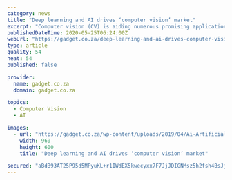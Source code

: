 ```yaml
---
category: news
title: "Deep learning and AI drives ‘computer vision’ market"
excerpt: "Computer vision (CV) is aiding numerous promising applications and revolutionizing the way people do things. According to new research from Omdia, the proof-of-concepts that started a few years ago are now going into production,"
publishedDateTime: 2020-05-25T06:24:00Z
webUrl: "https://gadget.co.za/deep-learning-and-ai-drives-computer-vision-market/"
type: article
quality: 54
heat: 54
published: false

provider:
  name: gadget.co.za
  domain: gadget.co.za

topics:
  - Computer Vision
  - AI

images:
  - url: "https://gadget.co.za/wp-content/uploads/2019/04/Ai-Artificial-Intelligence-Droid-Robot-Android-2228610-960x600.jpg"
    width: 960
    height: 600
    title: "Deep learning and AI drives ‘computer vision’ market"

secured: "aBdB93AT25P95d5MFyuKL+r1IWdEX5kwecyxx7F7JjJDIGNMsz5h2fsh4BsJj6qfMDrXgEY5m40/0WVz/ejXzf6KCdyzEWaez69/YPOV7rP9oPrs/G2ITfhNCQfmXnO1s6OeQWSUK741PRhYKpLsM6V/L9/3Qi/puFQIo0avfAhb6KqOM+LUPsaDo3BworbVJj3/ab1cPSgKCCmaWiJOBOZitDGB3JjfgphIvLdF0S2nRdWKF3Ps1fLmzss4YweO48G6Xg8qIvt+9LQHBBAwXl5vH6c6e/b/yHPvJH+aDPNM2TUKz1opxhVsRDpG2q9FHnypWERgqZNogmRYE1e/bGOuTn4dRFZHTF5MtNwfzkq8uwlOEU79AjE77WA1JGB6BMFikEu+x3WRiHGk8xqvLXwTRsGHmtMiq68pDHDoX2S5fGSBQmErh/i0sVlCtABm1FtGNDLQG2kDZBdfnWrJtmIcdQi59jEcO+eB6fVfYZQ=;bPv3HIbhqWjsEyZPheQ4YA=="
---
```


